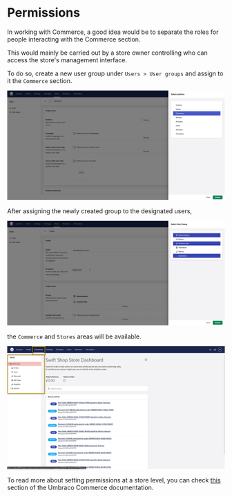 # Permissions

In working with Commerce, a good idea would be to separate the roles for people interacting with the Commerce section.

This would mainly be carried out by a store owner controlling who can access the store's management interface.

To do so, create a new user group under `Users > User groups` and assign to it the `Commerce` section.

![user-group](../images/users/user-group.png )

After assigning the newly created group to the designated users,

![assign-user](../images/users/assign-user.png)

the `Commerce` and `Stores` areas will be available.

![store-settings](../images/store/store-settings.png)

To read more about setting permissions at a store level, you can check [this](https://docs.umbraco.com/umbraco-commerce/tutorials/getting-started-with-commerce#accessing-store-permissions-in-umbraco-commerce) section of the Umbraco Commerce documentation.
